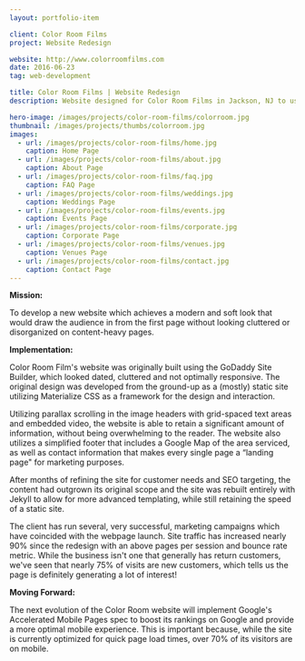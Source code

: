 ```yaml
---
layout: portfolio-item

client: Color Room Films
project: Website Redesign

website: http://www.colorroomfilms.com
date: 2016-06-23
tag: web-development

title: Color Room Films | Website Redesign
description: Website designed for Color Room Films in Jackson, NJ to use as a landing page for potential clients and a portfolio of recent work.

hero-image: /images/projects/color-room-films/colorroom.jpg
thumbnail: /images/projects/thumbs/colorroom.jpg
images:
  - url: /images/projects/color-room-films/home.jpg
    caption: Home Page
  - url: /images/projects/color-room-films/about.jpg
    caption: About Page
  - url: /images/projects/color-room-films/faq.jpg
    caption: FAQ Page
  - url: /images/projects/color-room-films/weddings.jpg
    caption: Weddings Page
  - url: /images/projects/color-room-films/events.jpg
    caption: Events Page
  - url: /images/projects/color-room-films/corporate.jpg
    caption: Corporate Page
  - url: /images/projects/color-room-films/venues.jpg
    caption: Venues Page
  - url: /images/projects/color-room-films/contact.jpg
    caption: Contact Page
---
```


**Mission:**

  To develop a new website which achieves a modern and soft look that would draw the audience in from the first page without looking cluttered or disorganized on content-heavy pages.

**Implementation:**

  Color Room Film's website was originally built using the GoDaddy Site Builder, which looked dated, cluttered and not optimally responsive. The original design was developed from the ground-up as a (mostly) static site utilizing Materialize CSS as a framework for the design and interaction.

  Utilizing parallax scrolling in the image headers with grid-spaced text areas and embedded video, the website is able to retain a significant amount of information, without being overwhelming to the reader.  The website also utilizes a simplified footer that includes a Google Map of the area serviced, as well as contact information that makes every single page a “landing page" for marketing purposes.

  After months of refining the site for customer needs and SEO targeting, the content had outgrown its original scope and the site was rebuilt entirely with Jekyll to allow for more advanced templating, while still retaining the speed of a static site.

  The client has run several, very successful, marketing campaigns which have coincided with the webpage launch. Site traffic has increased nearly 90% since the redesign with an above pages per session and bounce rate metric. While the business isn't one that generally has return customers, we've seen that nearly 75% of visits are new customers, which tells us the page is definitely generating a lot of interest!

**Moving Forward:**

  The next evolution of the Color Room website will implement Google's Accelerated Mobile Pages spec to boost its rankings on Google and provide a more optimal mobile experience. This is important because, while the site is currently optimized for quick page load times, over 70% of its visitors are on mobile.